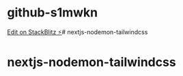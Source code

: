 # github-s1mwkn

[Edit on StackBlitz ⚡️](https://stackblitz.com/edit/github-s1mwkn)# nextjs-nodemon-tailwindcss
# nextjs-nodemon-tailwindcss
